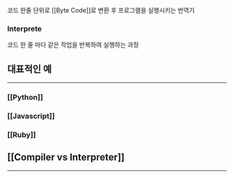 코드 한줄 단위로 [[Byte Code]]로 변환 후 프로그램을 실행시키는 번역기

### Interprete
코드 한 줄 마다 같은 작업을 반복하여 실행하는 과정

## 대표적인 예
---
### [[Python]]
### [[Javascript]]
### [[Ruby]]

## [[Compiler vs Interpreter]]
---
